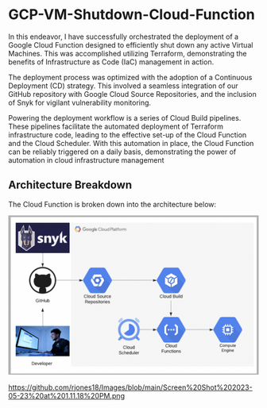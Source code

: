 # GCP-VM-Shutdown-Cloud-Function

In this endeavor, I have successfully orchestrated the deployment of a Google Cloud Function designed to efficiently shut down any active Virtual Machines. This was accomplished utilizing Terraform, demonstrating the benefits of Infrastructure as Code (IaC) management in action.

The deployment process was optimized with the adoption of a Continuous Deployment (CD) strategy. This involved a seamless integration of our GitHub repository with Google Cloud Source Repositories, and the inclusion of Snyk for vigilant vulnerability monitoring.

Powering the deployment workflow is a series of Cloud Build pipelines. These pipelines facilitate the automated deployment of Terraform infrastructure code, leading to the effective set-up of the Cloud Function and the Cloud Scheduler. With this automation in place, the Cloud Function can be reliably triggered on a daily basis, demonstrating the power of automation in cloud infrastructure management


## Architecture Breakdown

The Cloud Function is broken down into the architecture below:

![applications](https://github.com/rjones18/Images/blob/main/Screen%20Shot%202023-05-23%20at%201.11.18%20PM.png)


https://github.com/rjones18/Images/blob/main/Screen%20Shot%202023-05-23%20at%201.11.18%20PM.png
